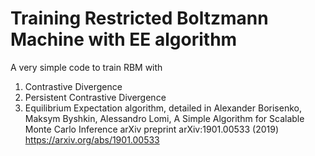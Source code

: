 # Training Restricted Boltzmann Machine with EE algorithm

A very simple code to train RBM with
1) Contrastive Divergence
2) Persistent Contrastive Divergence
3) Equilibrium Expectation algorithm, detailed in
Alexander Borisenko, Maksym Byshkin, Alessandro Lomi, A Simple Algorithm for Scalable Monte Carlo Inference arXiv preprint arXiv:1901.00533 (2019) https://arxiv.org/abs/1901.00533
